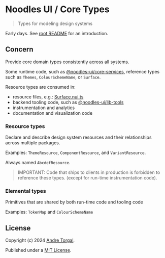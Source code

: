 # Noodles UI / Core Types

> Types for modeling design systems

Early days. See [root README](../../../README.md) for an introduction.

## Concern

Provide core domain types consistently across all systems.

Some runtime code, such as [@noodles-ui/core-services](../types/README.md), reference types such as `Themes`, `ColourSchemeName`, or `Surface`.

Resource types are consumed in:

- resource files, e.g.: [Surface.nui.ts](../../core/styled/src/components/Surface/Surface.nui.ts)
- backend tooling code, such as [@noodles-ui/lib-tools](../../support/lib-tools/README.md)
- instrumentation and analytics
- documentation and visualization code

### Resource types

Declare and describe design system resources and their relationships across multiple packages.

Examples: `ThemeResource`, `ComponentResource`, and `VariantResource`.

Always named `AbcdefResource`.

> IMPORTANT: Code that ships to clients in production is forbidden to reference these types.
> (except for run-time instrumentation code).

### Elemental types

Primitives that are shared by both run-time code and tooling code

Examples: `TokenMap` and `ColourSchemeName`

## License

Copyright (c) 2024 [Andre Torgal](https://andretorgal.com/).

Published under a [MIT License](https://andrezero.mit-license.org/2024).
